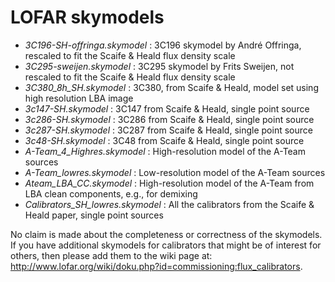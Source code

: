 # LOFAR skymodels

* *3C196-SH-offringa.skymodel* : 3C196 skymodel by André Offringa, rescaled to fit the Scaife \& Heald flux density scale
* *3C295-sweijen.skymodel* : 3C295 skymodel by Frits Sweijen, not rescaled to fit the Scaife \& Heald flux density scale
* *3C380_8h_SH.skymodel* : 3C380, from Scaife \& Heald, model set using high resolution LBA image 
* *3c147-SH.skymodel* : 3C147 from Scaife \& Heald, single point source
* *3c286-SH.skymodel* : 3C286 from Scaife \& Heald, single point source
* *3c287-SH.skymodel* : 3C287 from Scaife \& Heald, single point source
* *3c48-SH.skymodel* : 3C48 from Scaife \& Heald, single point source
* *A-Team_4_Highres.skymodel* : High-resolution model of the A-Team sources
* *A-Team_lowres.skymodel* : Low-resolution model of the A-Team sources
* *Ateam_LBA_CC.skymodel* : High-resolution model of the A-Team from LBA clean components, e.g., for demixing
* *Calibrators_SH_lowres.skymodel* : All the calibrators from the Scaife \& Heald paper, single point sources

No claim is made about the completeness or correctness of the skymodels.
If you have additional skymodels for calibrators that might be of interest for others, then please add them to the wiki page at: http://www.lofar.org/wiki/doku.php?id=commissioning:flux_calibrators.
